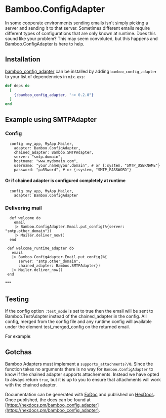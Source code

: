 # Bamboo.ConfigAdapter

In some cooperate environments sending emails isn't simply picking a
server and sending it to that server. Sometimes different emails require
different types of configurations that are only known at runtime. Does
this sound like your problem? This may seem convoluted, but this
happens and Bamboo.ConfigAdapter is here to help.

## Installation

[bamboo_config_adapter](https://hex.pm/packages/bamboo_config_adapter) can be installed
by adding `bamboo_config_adapter` to your list of dependencies in `mix.exs`:

```elixir
def deps do
  [
    {:bamboo_config_adapter, "~> 0.2.0"}
  ]
end
```

## Example using SMTPAdapter

### Config

      config :my_app, MyApp.Mailer,
        adapter: Bamboo.ConfigAdapter,
        chained_adapter: Bamboo.SMTPAdapter,
        server: "smtp.domain",
        hostname: "www.mydomain.com",
        username: "your.name@your.domain", # or {:system, "SMTP_USERNAME"}
        password: "pa55word", # or {:system, "SMTP_PASSWORD"}

#### Or if chained adapter is configured completely at runtime

      config :my_app, MyApp.Mailer,
        adapter: Bamboo.ConfigAdapter

### Delivering mail

      def welcome do
        email
        |> Bamboo.ConfigAdapter.Email.put_config(%{server: "smtp.other_domain"})
        |> Mailer.deliver_now()
      end

     def welcome_runtime_adapter do
       email
       |> Bamboo.ConfigAdapter.Email.put_config(%{
          server: "smtp.other_domain",
          chained_adapter: Bamboo.SMTPAdapter})
       |> Mailer.deliver_now()
     end
"""

## Testing

If the config option `:test_mode` is set to true then the email will be sent to Bamboo.TestAdapter instead of the chained_adapter in the config. All config, merged from the config file and any runtime config will available under the element test_merged_config on the returned email.

For example:


## Gotchas

Bamboo Adapters must implement a `supports_attachments?/0`. Since the function takes no
arguments there is no way for `Bamboo.ConfigAdapter` to know if the chained adapter
supports attachements. Instead we have opted to always return `true`, but it is up to
you to ensure that attachments will work with the chained adapter.

Documentation can be generated with [ExDoc](https://github.com/elixir-lang/ex_doc)
and published on [HexDocs](https://hexdocs.pm). Once published, the docs can
be found at [https://hexdocs.pm/bamboo_config_adapter](https://hexdocs.pm/bamboo_config_adapter).

